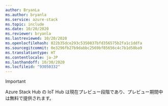 ```yaml
---
author: BryanLa
ms.author: bryanla
ms.service: azure-stack
ms.topic: include
ms.date: 10/20/2020
ms.reviewer: bryanla
ms.lastreviewed: 10/20/2020
ms.openlocfilehash: 822b35dce293c5350837bfd356575b2fa1c1ddfa
ms.sourcegitcommit: 0e3296fb27b9dabbc2569bf85656c4c7b1d58ba9
ms.translationtype: HT
ms.contentlocale: ja-JP
ms.lasthandoff: 10/30/2020
ms.locfileid: "93050332"
---
```

> [!IMPORTANT]
> Azure Stack Hub の IoT Hub は現在プレビュー段階であり、プレビュー期間中は無料で提供されます。 